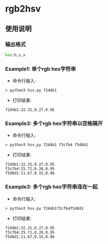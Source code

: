 # rgb2hsv

## 使用说明

### 输出格式 

```python
hex:h,s,v
```

### Example1: 单个rgb hex字符串

- 命令行输入:

```shell
> python3 hsv.py f2d4b1
```

- 打印结果:

```shell
f2d4b1:32.31,0.27,0.95
```

### Example3: 多个rgb hex字符串以空格隔开

- 命令行输入:

```shell
> python3 hsv.py f2d4b1	f3cfb4 f5d8d1
```
- 打印结果:
 
```shell
f2d4b1:32.31,0.27,0.95
f3cfb4:25.71,0.26,0.95
f5d8d1:11.67,0.15,0.96
```

### Example3: 多个rgb hex字符串连在一起

- 命令行输入:

```shell
> python3 hsv.py f2d4b1f3cfb4f5d8d1
```

- 打印结果:

```shell
f2d4b1:32.31,0.27,0.95
f3cfb4:25.71,0.26,0.95
f5d8d1:11.67,0.15,0.96
```
